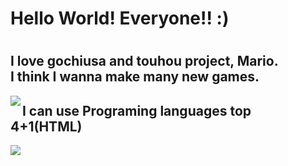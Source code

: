 <link rel="preconnect" href="https://fonts.googleapis.com">
<link rel="preconnect" href="https://fonts.gstatic.com" crossorigin>
<link href="https://fonts.googleapis.com/css2?family=RocknRoll+One&display=swap" rel="stylesheet">

<h1>Hello World! Everyone!! :)<h1>
<h2>I love gochiusa and touhou project, Mario.<br> I think I wanna make many new games.</h2>
  
<img align="left" src="https://github-readme-stats.vercel.app/api/top-langs/?username=kaepi2022" />

## I can use Programing languages top 4+1(HTML)
<img src="https://skillicons.dev/icons?i=c,cpp,cs,py,html,css" />

